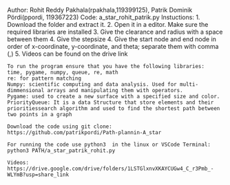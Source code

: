 Author: Rohit Reddy Pakhala(rpakhala,119399125), Patrik Dominik Pördi(ppordi, 119367223)
Code: a_star_rohit_patrik.py
Instuctions:
    1. Download the folder and extract it. 
    2. Open it in a editor. Make sure the required libraries are installed
    3. Give the clearance and radius with a space between them
    4. Give the stepsize
    4. Give the start node and end node in order of x-coordinate, y-coordinate, and theta; separate them with comma (,)
    5. Videos can be found on the drive link

    To run the program ensure that you have the following libraries:
    time, pygame, numpy, queue, re, math
    re: for pattern matching
    Numpy: scientific computing and data analysis. Used for multi-dimmensional arrays and manipulating them with operators.
    Pygame: used to create a new surface with a specified size and color. 
    PriorityQueue: It is a data Structure that store elements and their prioritiessearch algorithm and used to find the shortest path between two points in a graph 

    Download the code using git clone: https://github.com/patrikpordi/Path-plannin-A_star

    For running the code use python3  in the linux or VSCode Terminal: python3 PATH/a_star_patrik_rohit.py

    Videos: https://drive.google.com/drive/folders/1LSTGlxnvXKAYCUGw4_C_r3Pmb_-WLYmB?usp=share_link





    